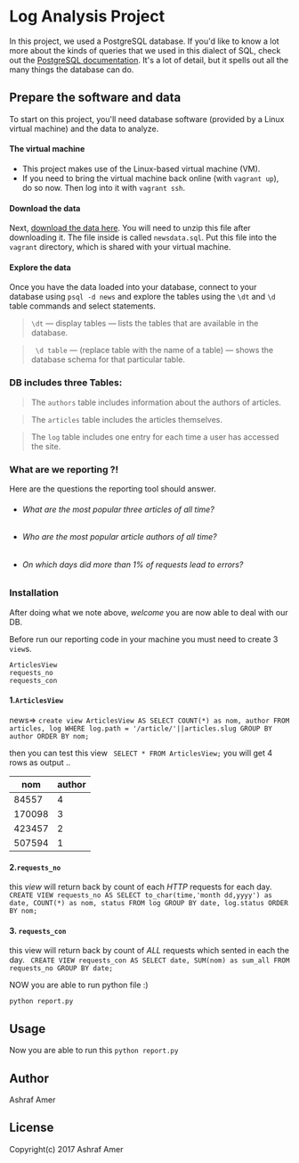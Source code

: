 # Log Analysis Project

In this project, we used a PostgreSQL database. If you'd like to know a lot more about the kinds of queries that we used in this dialect of SQL, check out the [PostgreSQL documentation](https://www.postgresql.org/docs/). It's a lot of detail, but it spells out all the many things the database can do.

## Prepare the software and data
To start on this project, you'll need database software (provided by a Linux virtual machine) and the data to analyze.

#### The virtual machine
  - This project makes use of the Linux-based virtual machine (VM).
  - If you need to bring the virtual machine back online (with ```vagrant up```), do so now. Then log into it with ```vagrant ssh```.

#### Download the data

Next, [download the data here](https://d17h27t6h515a5.cloudfront.net/topher/2016/August/57b5f748_newsdata/newsdata.zip). You will need to unzip this file after downloading it. The file inside is called ```newsdata.sql```. Put this file into the ```vagrant``` directory, which is shared with your virtual machine.

#### Explore the data 

Once you have the data loaded into your database, connect to your database using ```psql -d news``` and explore the tables using the ```\dt``` and ```\d``` table commands and select statements.

>```\dt``` — display tables — lists the tables that are available in the database.

>``` \d table``` — (replace table with the name of a table) — shows the database schema for that particular table.

### DB includes three Tables:

> The ```authors``` table includes information about the authors of articles.

> The ```articles``` table includes the articles themselves.

>The ```log``` table includes one entry for each time a user has accessed the site.

### What are we reporting ?!
Here are the questions the reporting tool should answer.
* ######  What are the most popular three articles of all time?

* ######  Who are the most popular article authors of all time? 

*  ######   On which days did more than 1% of requests lead to errors?

### Installation
After doing what we note above, *welcome* you are now able to deal with our DB.

Before run our reporting code in your machine you must need to create 3 ```view```s.

```
ArticlesView
requests_no
requests_con
```
#### 1.```ArticlesView```
news=> ```create view ArticlesView AS SELECT COUNT(*) as nom, author FROM articles, log WHERE log.path = '/article/'||articles.slug GROUP BY author ORDER BY nom;```

then you can test this view ``` SELECT * FROM ArticlesView;``` you will get 4 rows as output ..

|nom | author|
|----|-------|
|84557 | 4|
|170098 | 3|
|423457|2|
|507594|1|

#### 2.```requests_no```
this *view* will return back by count of each  *HTTP* requests for each day.
``` CREATE VIEW requests_no AS SELECT to_char(time,'month dd,yyyy') as date, COUNT(*) as nom, status FROM log GROUP BY date, log.status ORDER BY nom; ```

#### 3. ```requests_con```
this view will return back by count of *ALL* requests which sented in each the day.
``` CREATE VIEW requests_con AS SELECT date, SUM(nom) as sum_all FROM requests_no GROUP BY date;```

NOW you are able to run python file :)

``` python report.py ```

## Usage

Now you are able to run this ``` python report.py ```

## Author
Ashraf Amer

## License
Copyright(c) 2017 Ashraf Amer